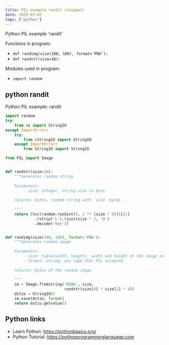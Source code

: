 ```yaml
---
title: PIL example randit (snippet)
date: 2020-03-02
tags: ["python"]
---
```

Python PIL example 'randit'

Functions in program: 
* `def randimg(size(100, 100), format='PNG'):`
* `def randstr(size=16):`

Modules used in program: 
* `import random`

## python randit

Python PIL example: randit

```python
import random
try:
    from io import StringIO
except ImportError:
    try:
        from cStringIO import StringIO
    except ImportError:
        from StringIO import StringIO

from PIL import Image


def randstr(size=16):
    """Generates random string
    
    Parameters:
        - size: integer, string size in byte
    
    returns: bytes, random string with `size` bytes
    
    """
    return (hex(random.randint(0, 2 ** (size * 8)))[2:]
             .rstrip('L').rjust(size * 2, '0')
             .decode('hex'))


def randimg(size(100, 100), format='PNG'):
    """Generates random image
    
    Parameters:
        - size: tuple(width, height), width and height of the image in pixel
        - format: string, any type that PIL accepted
    
    returns: bytes of the random image
    
    """
    im = Image.fromstring('RGBA', size,
                          randstr(size[0] * size[1] * 4))
    dstio = StringIO()
    im.save(dstio, format)
    return dstio.getvalue()

```

## Python links

- Learn Python: https://pythonbasics.org/
- Python Tutorial: https://pythonprogramminglanguage.com
